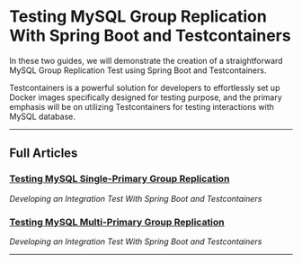 # Testing MySQL Group Replication With Spring Boot and Testcontainers

In these two guides, we will demonstrate the creation of a straightforward MySQL Group Replication Test using Spring Boot and Testcontainers.

Testcontainers is a powerful solution for developers to effortlessly set up Docker images specifically designed for testing purpose, and the primary
emphasis will be on utilizing Testcontainers for testing interactions with MySQL database.

----------------------

## Full Articles
### [Testing MySQL Single-Primary Group Replication]()
_Developing an Integration Test With Spring Boot and Testcontainers_

### [Testing MySQL Multi-Primary Group Replication]()
_Developing an Integration Test With Spring Boot and Testcontainers_

----------------------
